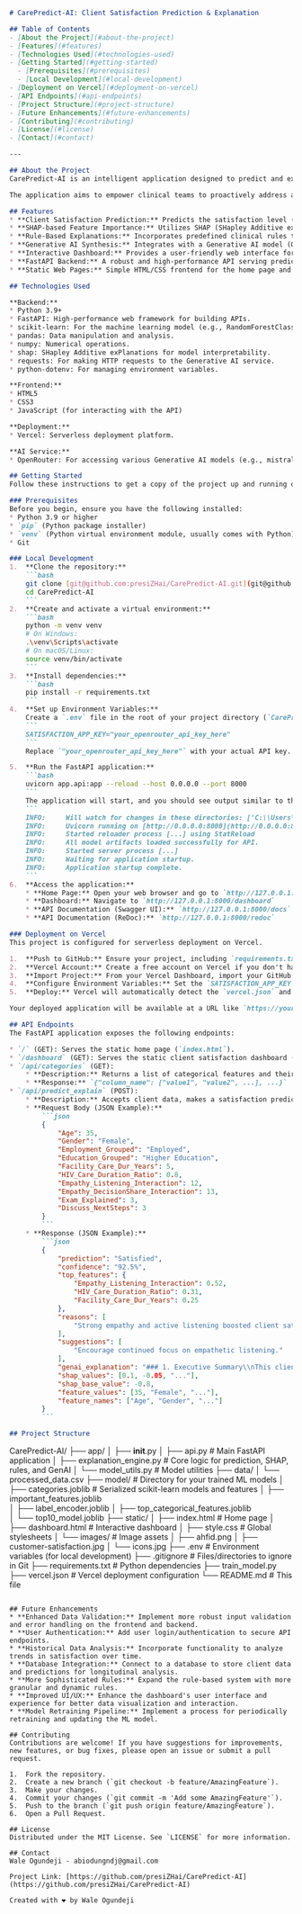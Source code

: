 ````markdown
# CarePredict-AI: Client Satisfaction Prediction & Explanation

## Table of Contents
- [About the Project](#about-the-project)
- [Features](#features)
- [Technologies Used](#technologies-used)
- [Getting Started](#getting-started)
  - [Prerequisites](#prerequisites)
  - [Local Development](#local-development)
- [Deployment on Vercel](#deployment-on-vercel)
- [API Endpoints](#api-endpoints)
- [Project Structure](#project-structure)
- [Future Enhancements](#future-enhancements)
- [Contributing](#contributing)
- [License](#license)
- [Contact](#contact)

---

## About the Project
CarePredict-AI is an intelligent application designed to predict and explain client satisfaction in clinical settings, specifically within an HIV clinic context. Leveraging machine learning and rule-based systems, it provides insights into factors influencing client satisfaction, offering actionable reasons and suggestions for quality improvement.

The application aims to empower clinical teams to proactively address areas of concern, enhance patient experience, and drive better care outcomes by understanding the 'why' behind satisfaction scores.

## Features
* **Client Satisfaction Prediction:** Predicts the satisfaction level (e.g., Very Dissatisfied, Dissatisfied, Neutral, Satisfied, Very Satisfied) based on various client and interaction data.
* **SHAP-based Feature Importance:** Utilizes SHAP (SHapley Additive exPlanations) values to identify the most influential factors driving a specific client's satisfaction prediction.
* **Rule-Based Explanations:** Incorporates predefined clinical rules to generate human-readable reasons and actionable suggestions for improving client satisfaction.
* **Generative AI Synthesis:** Integrates with a Generative AI model (OpenRouter) to synthesize SHAP insights and rule-based explanations into an executive summary, detailed analysis of drivers, and actionable recommendations.
* **Interactive Dashboard:** Provides a user-friendly web interface for inputting client data, triggering predictions, and visualizing explanations.
* **FastAPI Backend:** A robust and high-performance API serving predictions and explanations.
* **Static Web Pages:** Simple HTML/CSS frontend for the home page and dashboard.

## Technologies Used

**Backend:**
* Python 3.9+
* FastAPI: High-performance web framework for building APIs.
* scikit-learn: For the machine learning model (e.g., RandomForestClassifier).
* pandas: Data manipulation and analysis.
* numpy: Numerical operations.
* shap: SHapley Additive exPlanations for model interpretability.
* requests: For making HTTP requests to the Generative AI service.
* python-dotenv: For managing environment variables.

**Frontend:**
* HTML5
* CSS3
* JavaScript (for interacting with the API)

**Deployment:**
* Vercel: Serverless deployment platform.

**AI Service:**
* OpenRouter: For accessing various Generative AI models (e.g., mistralai/mistral-7b-instruct:free).

## Getting Started
Follow these instructions to get a copy of the project up and running on your local machine for development and testing purposes.

### Prerequisites
Before you begin, ensure you have the following installed:
* Python 3.9 or higher
* `pip` (Python package installer)
* `venv` (Python virtual environment module, usually comes with Python)
* Git

### Local Development
1.  **Clone the repository:**
    ```bash
    git clone [git@github.com:presiZHai/CarePredict-AI.git](git@github.com:presiZHai/CarePredict-AI.git)
    cd CarePredict-AI
    ```
2.  **Create and activate a virtual environment:**
    ```bash
    python -m venv venv
    # On Windows:
    .\venv\Scripts\activate
    # On macOS/Linux:
    source venv/bin/activate
    ```
3.  **Install dependencies:**
    ```bash
    pip install -r requirements.txt
    ```
4.  **Set up Environment Variables:**
    Create a `.env` file in the root of your project directory (`CarePredict-AI/`) and add your OpenRouter API key:
    ```
    SATISFACTION_APP_KEY="your_openrouter_api_key_here"
    ```
    Replace `"your_openrouter_api_key_here"` with your actual API key.

5.  **Run the FastAPI application:**
    ```bash
    uvicorn app.api:app --reload --host 0.0.0.0 --port 8000
    ```
    The application will start, and you should see output similar to this:
    ```
    INFO:     Will watch for changes in these directories: ['C:\\Users\\walea\\CarePredict-AI']
    INFO:     Uvicorn running on [http://0.0.0.0:8000](http://0.0.0.0:8000) (Press CTRL+C to quit)
    INFO:     Started reloader process [...] using StatReload
    INFO:     All model artifacts loaded successfully for API.
    INFO:     Started server process [...]
    INFO:     Waiting for application startup.
    INFO:     Application startup complete.
    ```
6.  **Access the application:**
    * **Home Page:** Open your web browser and go to `http://127.0.0.1:8000/`
    * **Dashboard:** Navigate to `http://127.0.0.1:8000/dashboard`
    * **API Documentation (Swagger UI):** `http://127.0.0.1:8000/docs`
    * **API Documentation (ReDoc):** `http://127.0.0.1:8000/redoc`

### Deployment on Vercel
This project is configured for serverless deployment on Vercel.

1.  **Push to GitHub:** Ensure your project, including `requirements.txt` and `vercel.json` (as described in the Vercel deployment instructions), is pushed to a GitHub repository.
2.  **Vercel Account:** Create a free account on Vercel if you don't have one.
3.  **Import Project:** From your Vercel Dashboard, import your GitHub repository.
4.  **Configure Environment Variables:** Set the `SATISFACTION_APP_KEY` environment variable in your Vercel project settings.
5.  **Deploy:** Vercel will automatically detect the `vercel.json` and deploy your FastAPI application and static files.

Your deployed application will be available at a URL like `https://your-project-name.vercel.app`.

## API Endpoints
The FastAPI application exposes the following endpoints:

* `/` (GET): Serves the static home page (`index.html`).
* `/dashboard` (GET): Serves the static client satisfaction dashboard (`dashboard.html`).
* `/api/categories` (GET):
    * **Description:** Returns a list of categorical features and their unique values, used for populating dropdowns in the frontend.
    * **Response:** `{"column_name": ["value1", "value2", ...], ...}`
* `/api/predict_explain` (POST):
    * **Description:** Accepts client data, makes a satisfaction prediction, and generates comprehensive explanations (SHAP, rule-based, and AI-synthesized).
    * **Request Body (JSON Example):**
        ```json
        {
            "Age": 35,
            "Gender": "Female",
            "Employment_Grouped": "Employed",
            "Education_Grouped": "Higher Education",
            "Facility_Care_Dur_Years": 5,
            "HIV_Care_Duration_Ratio": 0.8,
            "Empathy_Listening_Interaction": 12,
            "Empathy_DecisionShare_Interaction": 13,
            "Exam_Explained": 3,
            "Discuss_NextSteps": 3
        }
        ```
    * **Response (JSON Example):**
        ```json
        {
            "prediction": "Satisfied",
            "confidence": "92.5%",
            "top_features": {
                "Empathy_Listening_Interaction": 0.52,
                "HIV_Care_Duration_Ratio": 0.31,
                "Facility_Care_Dur_Years": 0.25
            },
            "reasons": [
                "Strong empathy and active listening boosted client satisfaction."
            ],
            "suggestions": [
                "Encourage continued focus on empathetic listening."
            ],
            "genai_explanation": "### 1. Executive Summary\\nThis client is predicted to be 'Satisfied' with a high confidence of 92.5%. The primary drivers of this satisfaction are strong empathetic communication and active listening during interactions, along with a positive history in HIV care duration and overall facility care duration.",
            "shap_values": [0.1, -0.05, "..."],
            "shap_base_value": -0.8,
            "feature_values": [35, "Female", "..."],
            "feature_names": ["Age", "Gender", "..."]
        }
        ```

## Project Structure
````

CarePredict-AI/
├── app/
│   ├── **init**.py
│   ├── api.py                     \# Main FastAPI application
│   ├── explanation\_engine.py     \# Core logic for prediction, SHAP, rules, and GenAI
│   └── model\_utils.py            \# Model utilities
├── data/
│   └── processed_data.csv
├── model/                         \# Directory for your trained ML models
│   ├── categories.joblib           \# Serialized scikit-learn models and features 
│   ├── important_features.joblib         
│   ├── label_encoder.joblib
│   ├── top_categorical_features.joblib                 
│   └── top10_model.joblib 
├── static/
│   ├── index.html                 \# Home page
│   ├── dashboard.html             \# Interactive dashboard
│   ├── style.css                  \# Global stylesheets
│   └── images/                    \# Image assets
│       ├── ahfid.png
│       ├── customer-satisfaction.jpg
│       └── icons.jpg
├── .env                          \# Environment variables (for local development)
├── .gitignore                    \# Files/directories to ignore in Git
├── requirements.txt              \# Python dependencies
├── train_model.py
├── vercel.json                   \# Vercel deployment configuration
└── README.md                     \# This file

```

## Future Enhancements
* **Enhanced Data Validation:** Implement more robust input validation and error handling on the frontend and backend.
* **User Authentication:** Add user login/authentication to secure API endpoints.
* **Historical Data Analysis:** Incorporate functionality to analyze trends in satisfaction over time.
* **Database Integration:** Connect to a database to store client data and predictions for longitudinal analysis.
* **More Sophisticated Rules:** Expand the rule-based system with more granular and dynamic rules.
* **Improved UI/UX:** Enhance the dashboard's user interface and experience for better data visualization and interaction.
* **Model Retraining Pipeline:** Implement a process for periodically retraining and updating the ML model.

## Contributing
Contributions are welcome! If you have suggestions for improvements, new features, or bug fixes, please open an issue or submit a pull request.

1.  Fork the repository.
2.  Create a new branch (`git checkout -b feature/AmazingFeature`).
3.  Make your changes.
4.  Commit your changes (`git commit -m 'Add some AmazingFeature'`).
5.  Push to the branch (`git push origin feature/AmazingFeature`).
6.  Open a Pull Request.

## License
Distributed under the MIT License. See `LICENSE` for more information.

## Contact
Wale Ogundeji - abiodungndj@gmail.com

Project Link: [https://github.com/presiZHai/CarePredict-AI](https://github.com/presiZHai/CarePredict-AI)

Created with ❤️ by Wale Ogundeji
```